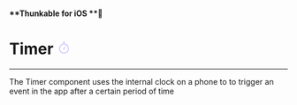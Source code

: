 #### **Thunkable for iOS **

# Timer ![](/assets/timer-ios-icon.png)

---

The Timer component uses the internal clock on a phone to to trigger an event in the app after a certain period of time



